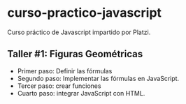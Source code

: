 # curso-practico-javascript
Curso práctico de Javascript impartido por Platzi. 

## Taller #1: Figuras Geométricas ##

- Primer paso: Definir las fórmulas
- Segundo paso: Implementar las fórmulas en JavaScript. 
- Tercer paso: crear funciones 
- Cuarto paso: integrar JavaScript con HTML. 